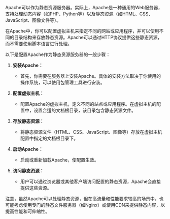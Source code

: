 Apache可以作为静态资源服务器。实际上，Apache是一种通用的Web服务器，支持处理动态内容（如PHP、Python等）以及静态资源（如HTML、CSS、JavaScript、图像文件等）。

在Apache中，你可以配置虚拟主机来指定不同的网站或应用程序，并可以使用不同的目录结构来存放静态资源。Apache可以通过HTTP协议提供这些静态资源，而不需要使用脚本语言进行处理。

以下是配置Apache作为静态资源服务器的一般步骤：

1. **安装Apache：**

   * 首先，你需要在服务器上安装Apache。具体的安装方法取决于你使用的操作系统，可以使用包管理工具进行安装。

2. **配置虚拟主机：**

   * 配置Apache的虚拟主机，定义不同的站点或应用程序。在虚拟主机的配置中，设置合适的文档根目录，该目录包含静态资源文件。

3. **存放静态资源：**

   * 将静态资源文件（HTML、CSS、JavaScript、图像等）存放在虚拟主机配置中指定的文档根目录下。

4. **启动Apache：**

   * 启动或重新加载Apache，使配置生效。

5. **访问静态资源：**

   * 用户可以通过浏览器或其他客户端访问配置的静态资源，Apache会直接提供这些资源。

注意，虽然Apache可以处理静态资源，但在高流量和性能要求较高的场景中，也可能考虑使用专门的静态文件服务器（如Nginx）或使用CDN来提供静态内容，以提高性能和可伸缩性。

